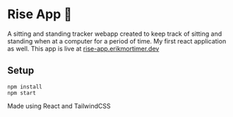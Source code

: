 # Rise App 🧍
A sitting and standing tracker webapp created to keep track of sitting and standing when at a computer for a period of time. My first react application as well. This app is live at [rise-app.erikmortimer.dev](https://rise-app.erikmortimer.dev)

## Setup
```
npm install
npm start
```

Made using React and TailwindCSS
